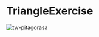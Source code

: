 # TriangleExercise

![tw-pitagorasa](https://user-images.githubusercontent.com/115359807/203861121-487312c2-d425-496d-a4b8-0fb734ef255c.gif)
